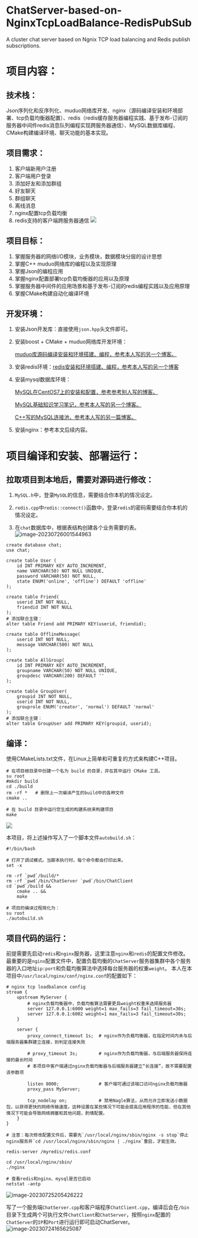 # ChatServer-based-on-NginxTcpLoadBalance-RedisPubSub
A cluster chat server based on Ngnix TCP load balancing and Redis publish subscriptions.
# 项目内容：

## 技术栈：

Json序列化和反序列化、muduo网络库开发、nginx（源码编译安装和环境部署、tcp负载均衡器配置）、redis（redis缓存服务器编程实践、基于发布-订阅的服务器中间件redis消息队列编程实现跨服务器通信）、MySQL数据库编程、CMake构建编译环境、聊天功能的基本实现。

## 项目需求：

1. 客户端新用户注册
2. 客户端用户登录
3. 添加好友和添加群组
4. 好友聊天
5. 群组聊天
6. 离线消息
7. nginx配置tcp负载均衡
8. redis支持的客户端跨服务器通信
![](./pictures/Cluster_redis_pub-sub.png)
## 项目目标：

1. 掌握服务器的网络I/O模块，业务模块，数据模块分层的设计思想
2. 掌握C++ muduo网络库的编程以及实现原理
3. 掌握Json的编程应用
4. 掌握nginx配置部署tcp负载均衡器的应用以及原理
5. 掌握服务器中间件的应用场景和基于发布-订阅的redis编程实践以及应用原理
6. 掌握CMake构建自动化编译环境

## 开发环境：

1. 安装Json开发库：直接使用`json.hpp`头文件即可。

2. 安装boost + CMake + muduo网络库开发环境：

   [muduo库源码编译安装和环境搭建、编程，参考本人写的另一个博客。](https://blog.csdn.net/qq_44599368/article/details/131833423?spm=1001.2014.3001.5501)

3. 安装redis环境：[redis安装和环境搭建、编程，参考本人写的另一个博客](https://blog.csdn.net/qq_44599368/article/details/131773602?spm=1001.2014.3001.5501)

4. 安装mysql数据库环境：

   [MySQL在CentOS7上的安装和配置，参考参考别人写的博客。](https://blog.csdn.net/qq_45363033/article/details/107011716)

   [MySQL基础知识学习笔记，参考本人写的另一个博客。](https://blog.csdn.net/qq_44599368/article/details/127067092?spm=1001.2014.3001.5501)

   [C++写的MySQL连接池，参考本人写的另一篇博客。](https://blog.csdn.net/qq_44599368/article/details/130630606?spm=1001.2014.3001.5501)

5. 安装nginx：参考本文后续内容。

# 项目编译和安装、部署运行：
## 拉取项目到本地后，需要对源码进行修改：
1. `MySQL.h`中，登录`MySQL`的信息，需要结合你本机的情况设定。

2. `redis.cpp`中`redis::connect()`函数中，登录`redis`的密码需要结合你本机的情况设定。

3. 在`chat`数据库中，根据表结构创建各个业务需要的表。
   ![image-20230726001544963](./pictures/image-20230726001544963.png)
```mysql
create database chat;
use chat;

create table User (
    id INT PRIMARY KEY AUTO_INCREMENT, 
    name VARCHAR(50) NOT NULL UNIQUE, 
    password VARCHAR(50) NOT NULL, 
    state ENUM('online', 'offline') DEFAULT 'offline'
);

create table Friend(
    userid INT NOT NULL, 
    friendid INT NOT NULL
);
# 添加联合主键：
alter table Friend add PRIMARY KEY(userid, friendid);

create table OfflineMessage(
	userid INT NOT NULL, 
	message VARCHAR(500) NOT NULL
);

create table AllGroup(
    id INT PRIMARY KEY AUTO_INCREMENT, 
    groupname VARCHAR(50) NOT NULL UNIQUE, 
    groupdesc VARCHAR(200) DEFAULT ''
);

create table GroupUser(
    groupid INT NOT NULL, 
    userid INT NOT NULL, 
    grouprole ENUM('creator', 'normal') DEFAULT 'normal'
);
# 添加联合主键：
alter table GroupUser add PRIMARY KEY(groupid, userid);
```
   
## 编译：

使用CMakeLists.txt文件，在Linux上简单和可重复的方式来构建C++项目。

```shell
# 在项目根目录中创建一个名为 build 的目录，并在其中运行 CMake 工具。
su root 
#mkdir build
cd ./build
rm -rf *   # 删除上一次编译产生的build中的各种文件
cmake ..

# 在 build 目录中运行您生成的构建系统来构建项目
make
```

![](./pictures/project_compile.png)

本项目，将上述操作写入了一个脚本文件`autobuild.sh`：

```shell
#!/bin/bash

# 打开了调试模式。当脚本执行时，每个命令都会打印出来。
set -x

rm -rf `pwd`/build/*
rm -rf `pwd`/bin/ChatServer `pwd`/bin/ChatClient
cd `pwd`/build &&
	cmake .. &&
	make
```

```shell
# 项目的编译过程简化为：
su root
./autobuild.sh
```

## 项目代码的运行：

前提需要先启动`redis`和`nginx`服务器，这里注意`nginx`和`redis`的配置文件修改。
最重要的是`nginx`配置文件中，配置负载均衡的`ChatServer`服务器集群中各个服务器的入口地址`ip:port`和负载均衡算法中选择每台服务器的权重`weight`。
本人在本项目中`/usr/local/nginx/conf/nginx.conf`的配置如下：
```shell
# nginx tcp loadbalance config
stream {
    upstream MyServer {
    	# nginx负载均衡器中，负载均衡算法需要更具weight权重来选择服务器
        server 127.0.0.1:6000 weight=1 max_fails=3 fail_timeout=30s;
        server 127.0.0.1:6002 weight=1 max_fails=3 fail_timeout=30s;
    }

    server {
        proxy_connect_timeout 1s;  # nginx作为负载均衡器，在指定时间内未与后端服务器集群建立连接，则判定连接失败
        
        # proxy_timeout 3s;        # nginx作为负载均衡器，与后端服务器保持连接的最长时间
        # 本项目中客户端通过nginx负载均衡器与后端服务器建立“长连接”，故不需要配置该参数项
        
        listen 8000;               # 客户端可通过该端口访问nginx负载均衡器
        proxy_pass MyServer;
        
        tcp_nodelay on;            # 禁用Nagle算法，从而允许立即发送小数据包，以获得更快的网络传输速度。这种设置在某些情况下可能会提高应用程序的性能，但在其他情况下可能会导致网络拥塞和其他问题，酌情配置。  
    }
}

# 注意：每次修改配置文件后，需要先`/usr/local/nginx/sbin/nginx -s stop`停止nginx服务并`cd /usr/local/nginx/sbin/nginx | ./nginx`重启，才能生效。
```

```shell
redis-server /myredis/redis.conf

cd /usr/local/nginx/sbin/
./nginx

# 查看redis和nginx、mysql是否已启动
netstat -antp
```
![image-20230725205426222](./pictures/image-20230725205426222.png)

写了一个服务端`ChatServer.cpp`和客户端程序`ChatClient.cpp`，编译后会在`/bin`目录下生成两个可执行文件`ChatClient`和`ChatServer`，按照`nginx`配置的`ChatServer`的`IP`和`Port`进行运行即可启动ChatServer。
![image-20230724165625087](./pictures/image-20230724165625087.png)

